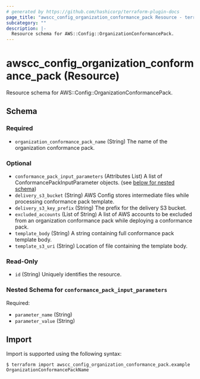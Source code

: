 ```yaml
---
# generated by https://github.com/hashicorp/terraform-plugin-docs
page_title: "awscc_config_organization_conformance_pack Resource - terraform-provider-awscc"
subcategory: ""
description: |-
  Resource schema for AWS::Config::OrganizationConformancePack.
---
```


# awscc_config_organization_conformance_pack (Resource)

Resource schema for AWS::Config::OrganizationConformancePack.



<!-- schema generated by tfplugindocs -->
## Schema

### Required

- `organization_conformance_pack_name` (String) The name of the organization conformance pack.

### Optional

- `conformance_pack_input_parameters` (Attributes List) A list of ConformancePackInputParameter objects. (see [below for nested schema](#nestedatt--conformance_pack_input_parameters))
- `delivery_s3_bucket` (String) AWS Config stores intermediate files while processing conformance pack template.
- `delivery_s3_key_prefix` (String) The prefix for the delivery S3 bucket.
- `excluded_accounts` (List of String) A list of AWS accounts to be excluded from an organization conformance pack while deploying a conformance pack.
- `template_body` (String) A string containing full conformance pack template body.
- `template_s3_uri` (String) Location of file containing the template body.

### Read-Only

- `id` (String) Uniquely identifies the resource.

<a id="nestedatt--conformance_pack_input_parameters"></a>
### Nested Schema for `conformance_pack_input_parameters`

Required:

- `parameter_name` (String)
- `parameter_value` (String)

## Import

Import is supported using the following syntax:

```shell
$ terraform import awscc_config_organization_conformance_pack.example OrganizationConformancePackName
```
